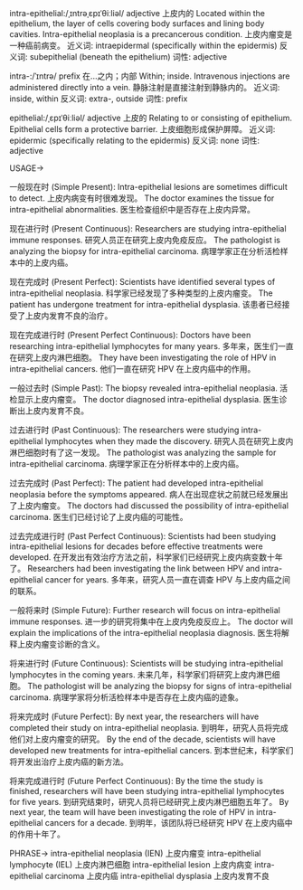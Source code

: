 intra-epithelial:/ˌɪntrəˌɛpɪˈθiːliəl/
adjective
上皮内的
Located within the epithelium, the layer of cells covering body surfaces and lining body cavities.
Intra-epithelial neoplasia is a precancerous condition. 上皮内瘤变是一种癌前病变。
近义词: intraepidermal (specifically within the epidermis)
反义词: subepithelial (beneath the epithelium)
词性: adjective

intra-:/ˈɪntrə/
prefix
在...之内；内部
Within; inside.
Intravenous injections are administered directly into a vein. 静脉注射是直接注射到静脉内的。
近义词: inside, within
反义词: extra-, outside
词性: prefix

epithelial:/ˌɛpɪˈθiːliəl/
adjective
上皮的
Relating to or consisting of epithelium.
Epithelial cells form a protective barrier. 上皮细胞形成保护屏障。
近义词: epidermic (specifically relating to the epidermis)
反义词: none
词性: adjective


USAGE->

一般现在时 (Simple Present):
Intra-epithelial lesions are sometimes difficult to detect. 上皮内病变有时很难发现。
The doctor examines the tissue for intra-epithelial abnormalities. 医生检查组织中是否存在上皮内异常。


现在进行时 (Present Continuous):
Researchers are studying intra-epithelial immune responses. 研究人员正在研究上皮内免疫反应。
The pathologist is analyzing the biopsy for intra-epithelial carcinoma. 病理学家正在分析活检样本中的上皮内癌。


现在完成时 (Present Perfect):
Scientists have identified several types of intra-epithelial neoplasia. 科学家已经发现了多种类型的上皮内瘤变。
The patient has undergone treatment for intra-epithelial dysplasia. 该患者已经接受了上皮内发育不良的治疗。


现在完成进行时 (Present Perfect Continuous):
Doctors have been researching intra-epithelial lymphocytes for many years. 多年来，医生们一直在研究上皮内淋巴细胞。
They have been investigating the role of HPV in intra-epithelial cancers. 他们一直在研究 HPV 在上皮内癌中的作用。


一般过去时 (Simple Past):
The biopsy revealed intra-epithelial neoplasia. 活检显示上皮内瘤变。
The doctor diagnosed intra-epithelial dysplasia. 医生诊断出上皮内发育不良。


过去进行时 (Past Continuous):
The researchers were studying intra-epithelial lymphocytes when they made the discovery. 研究人员在研究上皮内淋巴细胞时有了这一发现。
The pathologist was analyzing the sample for intra-epithelial carcinoma. 病理学家正在分析样本中的上皮内癌。


过去完成时 (Past Perfect):
The patient had developed intra-epithelial neoplasia before the symptoms appeared. 病人在出现症状之前就已经发展出了上皮内瘤变。
The doctors had discussed the possibility of intra-epithelial carcinoma. 医生们已经讨论了上皮内癌的可能性。


过去完成进行时 (Past Perfect Continuous):
Scientists had been studying intra-epithelial lesions for decades before effective treatments were developed. 在开发出有效治疗方法之前，科学家们已经研究上皮内病变数十年了。
Researchers had been investigating the link between HPV and intra-epithelial cancer for years. 多年来，研究人员一直在调查 HPV 与上皮内癌之间的联系。


一般将来时 (Simple Future):
Further research will focus on intra-epithelial immune responses.  进一步的研究将集中在上皮内免疫反应上。
The doctor will explain the implications of the intra-epithelial neoplasia diagnosis. 医生将解释上皮内瘤变诊断的含义。


将来进行时 (Future Continuous):
Scientists will be studying intra-epithelial lymphocytes in the coming years. 未来几年，科学家们将研究上皮内淋巴细胞。
The pathologist will be analyzing the biopsy for signs of intra-epithelial carcinoma. 病理学家将分析活检样本中是否存在上皮内癌的迹象。


将来完成时 (Future Perfect):
By next year, the researchers will have completed their study on intra-epithelial neoplasia. 到明年，研究人员将完成他们对上皮内瘤变的研究。
By the end of the decade, scientists will have developed new treatments for intra-epithelial cancers. 到本世纪末，科学家们将开发出治疗上皮内癌的新方法。


将来完成进行时 (Future Perfect Continuous):
By the time the study is finished, researchers will have been studying intra-epithelial lymphocytes for five years. 到研究结束时，研究人员将已经研究上皮内淋巴细胞五年了。
By next year, the team will have been investigating the role of HPV in intra-epithelial cancers for a decade. 到明年，该团队将已经研究 HPV 在上皮内癌中的作用十年了。


PHRASE->
intra-epithelial neoplasia (IEN) 上皮内瘤变
intra-epithelial lymphocyte (IEL) 上皮内淋巴细胞
intra-epithelial lesion 上皮内病变
intra-epithelial carcinoma 上皮内癌
intra-epithelial dysplasia 上皮内发育不良
